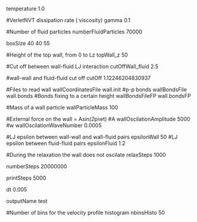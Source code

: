 
temperature 1.0

#VerletNVT dissipation rate ( viscosity)
gamma 0.1

#Number of fluid particles
numberFluidParticles  70000

boxSize 40 40 55

#Height of the top wall, from 0 to Lz
topWall_z 50


#Cut off between wall-fluid LJ interaction
cutOffWall_fluid    2.5

#wall-wall and fluid-fluid cut off
cutOff           1.12246204830937



#Files to read wall 
wallCoordinatesFile  wall.init
#p-p bonds
wallBondsFile        wall.bonds
#Bonds fixing to a certain height
wallBondsFileFP      wall.bondsFP

#Mass of a wall particle
wallParticleMass       100

#External force on the wall = A*sin(2*pi*w*t)
#A
wallOscilationAmplitude 5000
#w
wallOscilationWaveNumber 0.0005

#LJ epsilon between wall-wall and wall-fluid pairs
epsilonWall 50
#LJ epsilon between fluid-fluid pairs
epsilonFluid 1.2

#During the relaxation the wall does not oscilate
relaxSteps 1000

numberSteps 20000000

printSteps 5000

dt 0.005

outputName test

#Number of bins for the velocity profile histogram
nbinsHisto 50
